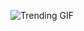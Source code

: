 
<!-- GIF_SECTION -->
![Trending GIF](https://media4.giphy.com/media/v1.Y2lkPThiYjIxNzcybHdtaDA5ZWdtNHRxNDBzem5vYmNjcW4yeDIzaTVuejFhdHlsczgwNiZlcD12MV9naWZzX3NlYXJjaCZjdD1n/qgQUggAC3Pfv687qPC/giphy.gif)
<!-- END_GIF_SECTION -->
